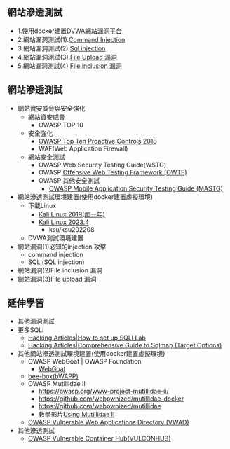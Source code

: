 ## 網站滲透測試
- 1.使用docker建置[DVWA網站漏洞平台](docker_DVWA.md)
- 2.網站漏洞測試(1).[Command Injection](DVWA_1.md)
- 3.網站漏洞測試(2).[Sql injection](DVWA_2.md)
- 4.網站漏洞測試(3).[File Upload 漏洞](DVWA_3.md)
- 5.網站漏洞測試(4).[File inclusion 漏洞](DVWA_4.md)

## 網站滲透測試
- 網站資安威脅與安全強化
  - 網站資安威脅
    - OWASP TOP 10
  - 安全強化
    - [OWASP Top Ten Proactive Controls 2018](https://owasp.org/www-project-developer-guide/release/implementation/documentation/proactive_controls/)
    - WAF(Web Application Firewall) 
  - 網站安全測試
    - OWASP Web Security Testing Guide(WSTG)
    - OWASP [Offensive Web Testing Framework (OWTF)](https://owasp.org/www-project-developer-guide/release/verification/tools/offensive_web_testing_framework/)
    - OWASP 其他安全測試
      - [OWASP Mobile Application Security Testing Guide (MASTG)](https://mas.owasp.org/MASTG/) 
- 網站滲透測試環境建置(使用docker建置虛擬環境)
  - 下載Linux
    - [Kali Linux 2019(那一年)]()
    - [Kali Linux 2023.4]()
      - ksu/ksu202208
  - DVWA測試環境建置
- 網站漏洞(1)必知的injection 攻擊
  - command injection
  - SQLi(SQL injection) 
- 網站漏洞(2)File inclusion 漏洞
- 網站漏洞(3)File upload 漏洞

## 延伸學習
- 其他漏洞測試
- 更多SQLi
  - [Hacking Articles|How to set up SQLI Lab](https://www.hackingarticles.in/set-sqli-lab-kali/)
  - [Hacking Articles|Comprehensive Guide to Sqlmap (Target Options)](https://www.hackingarticles.in/comprehensive-guide-to-sqlmap-target-options/)
- 其他網站滲透測試環境建置(使用docker建置虛擬環境)
  - OWASP WebGoat | OWASP Foundation
    - [WebGoat](./WebGoat.md) 
  - [bee-box(bWAPP)](bWAPP.md)
  - OWASP Mutillidae II
    - https://owasp.org/www-project-mutillidae-ii/
    - https://github.com/webpwnized/mutillidae-docker
    - https://github.com/webpwnized/mutillidae
    - 教學影片[Using Mutillidae II](https://www.youtube.com/playlist?list=PLZOToVAK85MrsyNmNp0yyUTBXqKRTh623)
  - [OWASP Vulnerable Web Applications Directory (VWAD)](https://owasp.org/www-project-vulnerable-web-applications-directory/)
- 其他滲透測試
  - [OWASP Vulnerable Container Hub(VULCONHUB)]() 

